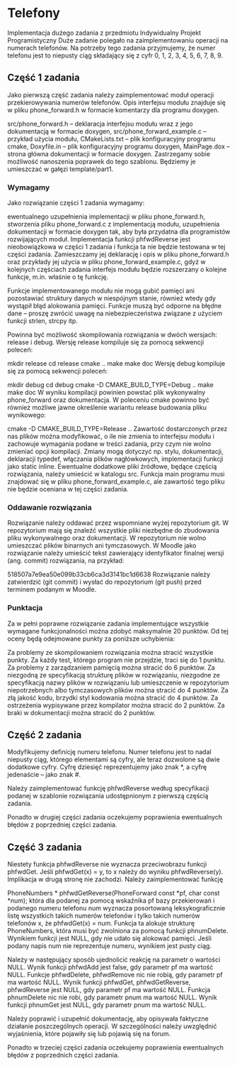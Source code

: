 # Telefony
Implementacja dużego zadania z przedmiotu Indywidualny Projekt Programistyczny
Duże zadanie polegało na zaimplementowaniu operacji na numerach telefonów. Na potrzeby tego zadania przyjmujemy, że numer telefonu jest to niepusty ciąg składający się z cyfr 0, 1, 2, 3, 4, 5, 6, 7, 8, 9.

## Część 1 zadania
Jako pierwszą część zadania należy zaimplementować moduł operacji przekierowywania numerów telefonów. Opis interfejsu modułu znajduje się w pliku phone_forward.h w formacie komentarzy dla programu doxygen.

src/phone_forward.h – deklaracja interfejsu modułu wraz z jego dokumentacją w formacie doxygen,
src/phone_forward_example.c – przykład użycia modułu,
CMakeLists.txt – plik konfiguracyjny programu cmake,
Doxyfile.in – plik konfiguracyjny programu doxygen,
MainPage.dox – strona główna dokumentacji w formacie doxygen.
Zastrzegamy sobie możliwość nanoszenia poprawek do tego szablonu. Będziemy je umieszczać w gałęzi template/part1.

### Wymagamy
Jako rozwiązanie części 1 zadania wymagamy:

ewentualnego uzupełnienia implementacji w pliku phone_forward.h,
stworzenia pliku phone_forward.c z implementacją modułu,
uzupełnienia dokumentacji w formacie doxygen tak, aby była przydatna dla programistów rozwijających moduł.
Implementacja funkcji phfwdReverse jest nieobowiązkowa w części 1 zadania i funkcja ta nie będzie testowana w tej części zadania. Zamieszczamy jej deklarację i opis w pliku phone_forward.h oraz przykłady jej użycia w pliku phone_forward_example.c, gdyż w kolejnych częściach zadania interfejs modułu będzie rozszerzany o kolejne funkcje, m.in. właśnie o tę funkcję.

Funkcje implementowanego modułu nie mogą gubić pamięci ani pozostawiać struktury danych w niespójnym stanie, również wtedy gdy wystąpił błąd alokowania pamięci. Funkcje muszą być odporne na błędne dane – proszę zwrócić uwagę na niebezpieczeństwa związane z użyciem funkcji strlen, strcpy itp.

Powinna być możliwość skompilowania rozwiązania w dwóch wersjach: release i debug. Wersję release kompiluje się za pomocą sekwencji poleceń:

mkdir release
cd release
cmake ..
make
make doc
Wersję debug kompiluje się za pomocą sekwencji poleceń:

mkdir debug
cd debug
cmake -D CMAKE_BUILD_TYPE=Debug ..
make
make doc
W wyniku kompilacji powinien powstać plik wykonywalny phone_forward oraz dokumentacja. W poleceniu cmake powinno być również możliwe jawne określenie wariantu release budowania pliku wynikowego:

cmake -D CMAKE_BUILD_TYPE=Release ..
Zawartość dostarczonych przez nas plików można modyfikować, o ile nie zmienia to interfejsu modułu i zachowuje wymagania podane w treści zadania, przy czym nie wolno zmieniać opcji kompilacji. Zmiany mogą dotyczyć np. stylu, dokumentacji, deklaracji typedef, włączania plików nagłówkowych, implementacji funkcji jako static inline. Ewentualne dodatkowe pliki źródłowe, będące częścią rozwiązania, należy umieścić w katalogu src. Funkcja main programu musi znajdować się w pliku phone_forward_example.c, ale zawartość tego pliku nie będzie oceniana w tej części zadania.

### Oddawanie rozwiązania
Rozwiązanie należy oddawać przez wspomniane wyżej repozytorium git. W repozytorium mają się znaleźć wszystkie pliki niezbędne do zbudowania pliku wykonywalnego oraz dokumentacji. W repozytorium nie wolno umieszczać plików binarnych ani tymczasowych. W Moodle jako rozwiązanie należy umieścić tekst zawierający identyfikator finalnej wersji (ang. commit) rozwiązania, na przykład:

518507a7e9ea50e099b33cb6ca3d3141bc1d6638
Rozwiązanie należy zatwierdzić (git commit) i wysłać do repozytorium (git push) przed terminem podanym w Moodle.

### Punktacja
Za w pełni poprawne rozwiązanie zadania implementujące wszystkie wymagane funkcjonalności można zdobyć maksymalnie 20 punktów. Od tej oceny będą odejmowane punkty za poniższe uchybienia:

Za problemy ze skompilowaniem rozwiązania można stracić wszystkie punkty.
Za każdy test, którego program nie przejdzie, traci się do 1 punktu.
Za problemy z zarządzaniem pamięcią można stracić do 6 punktów.
Za niezgodną ze specyfikacją strukturę plików w rozwiązaniu, niezgodne ze specyfikacją nazwy plików w rozwiązaniu lub umieszczenie w repozytorium niepotrzebnych albo tymczasowych plików można stracić do 4 punktów.
Za złą jakość kodu, brzydki styl kodowania można stracić do 4 punktów.
Za ostrzeżenia wypisywane przez kompilator można stracić do 2 punktów.
Za braki w dokumentacji można stracić do 2 punktów.

## Część 2 zadania
Modyfikujemy definicję numeru telefonu. Numer telefonu jest to nadal niepusty ciąg, którego elementami są cyfry, ale teraz dozwolone są dwie dodatkowe cyfry. Cyfrę dziesięć reprezentujemy jako znak *, a cyfrę jedenaście – jako znak #.

Należy zaimplementować funkcję phfwdReverse według specyfikacji podanej w szablonie rozwiązania udostępnionym z pierwszą częścią zadania.

Ponadto w drugiej części zadania oczekujemy poprawienia ewentualnych błędów z poprzedniej części zadania.

## Część 3 zadania
Niestety funkcja phfwdReverse nie wyznacza przeciwobrazu funkcji phfwdGet. Jeśli phfwdGet(x) = y, to x należy do wyniku phfwdReverse(y). Implikacja w drugą stronę nie zachodzi. Należy zaimplementować funkcję

PhoneNumbers * phfwdGetReverse(PhoneForward const *pf, char const *num);
która dla podanej za pomocą wskaźnika pf bazy przekierowań i podanego numeru telefonu num wyznacza posortowaną leksykograficznie listę wszystkich takich numerów telefonów i tylko takich numerów telefonów x, że phfwdGet(x) = num. Funkcja ta alokuje strukturę PhoneNumbers, która musi być zwolniona za pomocą funkcji phnumDelete. Wynikiem funkcji jest NULL, gdy nie udało się alokować pamięci. Jeśli podany napis num nie reprezentuje numeru, wynikiem jest pusty ciąg.

Należy w następujący sposób ujednolicić reakcję na parametr o wartości NULL. Wynik funkcji phfwdAdd jest false, gdy parametr pf ma wartość NULL. Funkcje phfwdDelete, phfwdRemove nic nie robią, gdy parametr pf ma wartość NULL. Wynik funkcji phfwdGet, phfwdGetReverse, phfwdReverse jest NULL, gdy parametr pf ma wartość NULL. Funkcja phnumDelete nic nie robi, gdy parametr pnum ma wartość NULL. Wynik funkcji phnumGet jest NULL, gdy parametr pnum ma wartość NULL.

Należy poprawić i uzupełnić dokumentację, aby opisywała faktyczne działanie poszczególnych operacji. W szczególności należy uwzględnić wyjaśnienia, które pojawiły się lub pojawią się na forum.

Ponadto w trzeciej części zadania oczekujemy poprawienia ewentualnych błędów z poprzednich części zadania.
